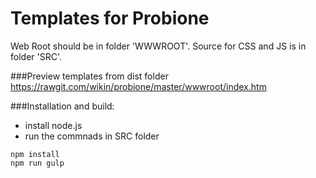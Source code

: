 Templates for Probione
========

Web Root should be in folder 'WWWROOT'. Source for CSS and JS is in folder 'SRC'.

###Preview templates from dist folder
https://rawgit.com/wikin/probione/master/wwwroot/index.htm


###Installation and build:
* install node.js
* run the commnads in SRC folder

```
npm install
npm run gulp
```


